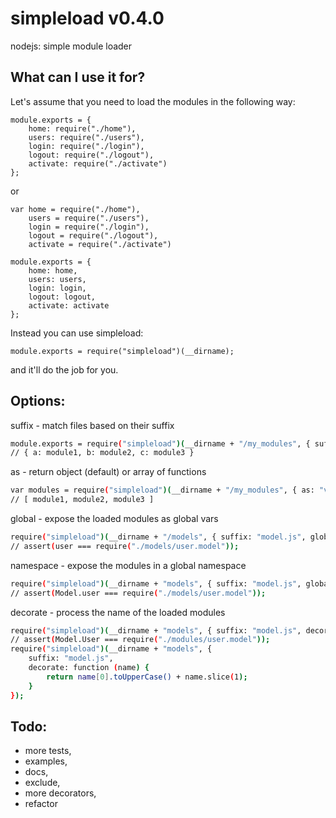 simpleload v0.4.0
=================

nodejs: simple module loader

What can I use it for?
----------------------

Let's assume that you need to load the modules in the following way:
    
    module.exports = {
        home: require("./home"),
        users: require("./users"),
        login: require("./login"),
        logout: require("./logout"),
        activate: require("./activate")
    };

or

    var home = require("./home"),
        users = require("./users"),
        login = require("./login"),
        logout = require("./logout"),
        activate = require("./activate")

    module.exports = {
        home: home,
        users: users,
        login: login,
        logout: logout,
        activate: activate
    };

Instead you can use simpleload:

    module.exports = require("simpleload")(__dirname);

and it'll do the job for you.


Options:
--------

  suffix - match files based on their suffix

```bash
module.exports = require("simpleload")(__dirname + "/my_modules", { suffix: "job.js" });  
// { a: module1, b: module2, c: module3 }
```    

  as - return object (default) or array of functions

```bash
var modules = require("simpleload")(__dirname + "/my_modules", { as: "values" });
// [ module1, module2, module3 ]
```

  global - expose the loaded modules as global vars

```bash
require("simpleload")(__dirname + "/models", { suffix: "model.js", global: true });
// assert(user === require("./models/user.model"));
```

  namespace - expose the modules in a global namespace

```bash
require("simpleload")(__dirname + "models", { suffix: "model.js", global: true, namespace: "Model" });
// assert(Model.user === require("./models/user.model"));
```

  decorate - process the name of the loaded modules

```bash
require("simpleload")(__dirname + "models", { suffix: "model.js", decorate: "capitalize" });
// assert(Model.User === require("./modules/user.model"));
require("simpleload")(__dirname + "models", { 
    suffix: "model.js", 
    decorate: function (name) {
        return name[0].toUpperCase() + name.slice(1);
    }
});
```

Todo:
-----
* more tests,
* examples,
* docs,
* exclude,
* more decorators,
* refactor